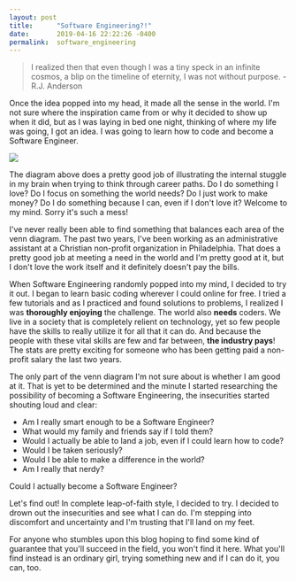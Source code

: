 ```yaml
---
layout: post
title:      "Software Engineering?!"
date:       2019-04-16 22:22:26 -0400
permalink:  software_engineering
---
```



> I realized then that even though I was a tiny speck in an infinite cosmos, a blip on the timeline of eternity, I was not without purpose. - R.J. Anderson

Once the idea popped into my head, it made all the sense in the world. I'm not sure where the inspiration came from or why it decided to show up when it did, but as I was laying in bed one night, thinking of where my life was going, I got an idea. I was going to learn how to code and become a Software Engineer. 

![](https://image-store.slidesharecdn.com/390e3177-b199-4651-a926-6caacc8dd85e-original.png)

The diagram above does a pretty good job of illustrating the internal stuggle in my brain when trying to think through career paths. Do I do something I love? Do I focus on something the world needs? Do I just work to make money? Do I do something because I can, even if I don't love it? Welcome to my mind. Sorry it's such a mess! 

I've never really been able to find something that balances each area of the venn diagram. The past two years, I've been working as an administrative assistant at a Christian non-profit organization in Philadelphia. That does a pretty good job at meeting a need in the world and I'm pretty good at it, but I don't love the work itself and it definitely doesn't pay the bills.

When Software Engineering randomly popped into my mind, I decided to try it out. I began to learn basic coding wherever I could online for free.  I tried a few tutorials and as I practiced and found solutions to problems, I realized I was **thoroughly enjoying** the challenge. The world also **needs** coders. We live in a society that is completely relient on technology, yet so few people have the skills to really utilize it for all that it can do. And because the people with these vital skills are few and far between, **the industry pays**! The stats are pretty exciting for someone who has been getting paid a non-profit salary the last two years.

The only part of the venn diagram I'm not sure about is whether I am good at it. That is yet to be determined and the minute I started researching the possibility of becoming a Software Engineering, the insecurities started shouting loud and clear: 

* Am I really smart enough to be a Software Engineer?
* What would my family and friends say if I told them? 
* Would I actually be able to land a job, even if I could learn how to code? 
* Would I be taken seriously?
* Would I be able to make a difference in the world? 
* Am I really that nerdy?

Could I actually become a Software Engineer? 

Let's find out! In complete leap-of-faith style, I decided to try. I decided to drown out the insecurities and see what I can do. I'm stepping into discomfort and uncertainty and I'm trusting that I'll land on my feet. 

For anyone who stumbles upon this blog hoping to find some kind of guarantee that you'll succeed in the field, you won't find it here. What you'll find instead is an ordinary girl, trying something new and if I can do it, you can, too. 

